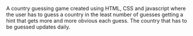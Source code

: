 A country guessing game created using HTML, CSS and javascript where the user has to guess a country in the least number of guesses getting a hint that gets more and more obvious each guess.
The country that has to be guessed updates daily.
